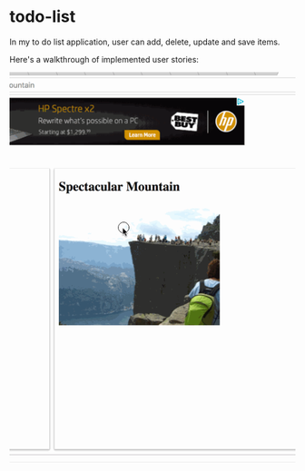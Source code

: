 # todo-list
In my to do list application, user can add, delete, update and save items.


Here's a walkthrough of implemented user stories:

<img src='template_lice.gif' title='Video Walkthrough' width='' alt='Video Walkthrough' />
